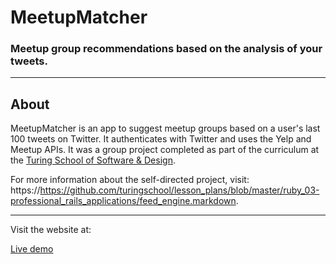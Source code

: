 # MeetupMatcher

### Meetup group recommendations based on the analysis of your tweets.

--------

## About

MeetupMatcher is an app to suggest meetup groups based on a user's last 100 tweets on Twitter. It authenticates with Twitter and uses the Yelp and Meetup APIs. It was a group project completed as part of the curriculum at the [Turing School of Software & Design](http://turing.io/).

For more information about the self-directed project, visit: https://https://github.com/turingschool/lesson_plans/blob/master/ruby_03-professional_rails_applications/feed_engine.markdown.

--------

Visit the website at:

[Live demo](http://meetupmatcher.herokuapp.com/)
